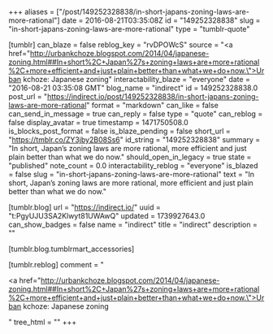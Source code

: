 +++
aliases = ["/post/149252328838/in-short-japans-zoning-laws-are-more-rational"]
date = 2016-08-21T03:35:08Z
id = "149252328838"
slug = "in-short-japans-zoning-laws-are-more-rational"
type = "tumblr-quote"

[tumblr]
can_blaze = false
reblog_key = "rvDPOWcS"
source = "<a href=\"http://urbankchoze.blogspot.com/2014/04/japanese-zoning.html##In+short%2C+Japan%27s+zoning+laws+are+more+rational%2C+more+efficient+and+just+plain+better+than+what+we+do+now.\">Urban kchoze: Japanese zoning</a>"
interactability_blaze = "everyone"
date = "2016-08-21 03:35:08 GMT"
blog_name = "indirect"
id = 149252328838.0
post_url = "https://indirect.io/post/149252328838/in-short-japans-zoning-laws-are-more-rational"
format = "markdown"
can_like = false
can_send_in_message = true
can_reply = false
type = "quote"
can_reblog = false
display_avatar = true
timestamp = 1471750508.0
is_blocks_post_format = false
is_blaze_pending = false
short_url = "https://tmblr.co/ZY3jby2B08Ss6"
id_string = "149252328838"
summary = "In short, Japan’s zoning laws are more rational, more efficient and just plain better than what we do now."
should_open_in_legacy = true
state = "published"
note_count = 0.0
interactability_reblog = "everyone"
is_blazed = false
slug = "in-short-japans-zoning-laws-are-more-rational"
text = "In short, Japan&rsquo;s zoning laws are more rational, more efficient and just plain better than what we do now."

[tumblr.blog]
url = "https://indirect.io/"
uuid = "t:PgyUJU3SA2Klwyt81UWAwQ"
updated = 1739927643.0
can_show_badges = false
name = "indirect"
title = "indirect"
description = ""

[tumblr.blog.tumblrmart_accessories]

[tumblr.reblog]
comment = "<p><a href=\"http://urbankchoze.blogspot.com/2014/04/japanese-zoning.html##In+short%2C+Japan%27s+zoning+laws+are+more+rational%2C+more+efficient+and+just+plain+better+than+what+we+do+now.\">Urban kchoze: Japanese zoning</a></p>"
tree_html = ""
+++
